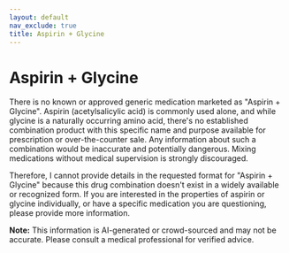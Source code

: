 ```yaml
---
layout: default
nav_exclude: true
title: Aspirin + Glycine
---
```


# Aspirin + Glycine

There is no known or approved generic medication marketed as "Aspirin + Glycine".  Aspirin (acetylsalicylic acid) is commonly used alone, and while glycine is a naturally occurring amino acid, there's no established combination product with this specific name and purpose available for prescription or over-the-counter sale.  Any information about such a combination would be inaccurate and potentially dangerous.  Mixing medications without medical supervision is strongly discouraged.

Therefore, I cannot provide details in the requested format for "Aspirin + Glycine" because this drug combination doesn't exist in a widely available or recognized form.  If you are interested in the properties of aspirin or glycine individually, or have a specific medication you are questioning, please provide more information.


**Note:** This information is AI-generated or crowd-sourced and may not be accurate. Please consult a medical professional for verified advice.